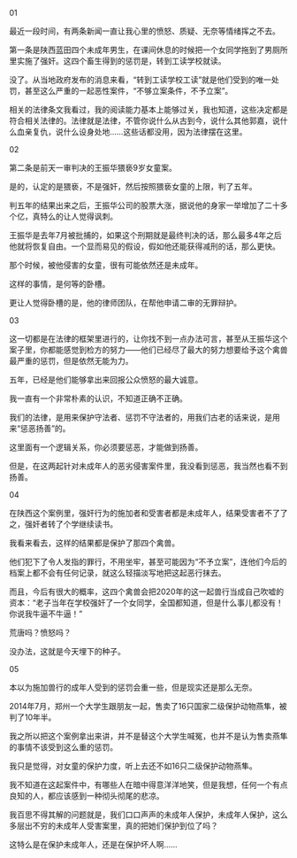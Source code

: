 01

最近一段时间，有两条新闻一直让我心里的愤怒、质疑、无奈等情绪挥之不去。

第一条是陕西蓝田四个未成年男生，在课间休息的时候把一个女同学拖到了男厕所里实施了强奸。这四个畜生得到的惩罚是，转到工读学校就读。

没了。从当地政府发布的消息来看，“转到工读学校工读”就是他们受到的唯一处罚，甚至这么严重的一起恶性案件，“不够立案条件，不予立案”。

相关的法律条文我看过，我的阅读能力基本上能够过关，我也知道，这些决定都是符合相关法律的。法律就是法律，不管你说什么从古到今，说什么其他郭嘉，说什么血亲复仇，说什么设身处地……这些话都没用，因为法律摆在这里。

02

第二条是前天一审判决的王振华猥亵9岁女童案。

是的，认定的是猥亵，不是强奸，然后按照猥亵女童的上限，判了五年。

判五年的结果出来之后，王振华公司的股票大涨，据说他的身家一举增加了二十多个亿，真特么的让人觉得讽刺。

王振华是去年7月被批捕的，如果这个刑期就是最终判决的话，那么最多4年之后他就将恢复自由。一个显而易见的假设，假如他还能获得减刑的话，那么更快。

那个时候，被他侵害的女童，很有可能依然还是未成年。

这样的事情，是何等的卧槽。

更让人觉得卧槽的是，他的律师团队，在帮他申请二审的无罪辩护。

03

这一切都是在法律的框架里进行的，让你找不到一点办法可言，甚至从王振华这个案子里，你都能感觉到检方的努力——他们已经尽了最大的努力想要给予这个禽兽最严重的惩罚，但是依然无能为力。

五年，已经是他们能够拿出来回报公众愤怒的最大诚意。

我一直有一个非常朴素的认识，不知道正确不正确。

我们的法律，是用来保护守法者、惩罚不守法者的，用我们古老的话来说，是用来“惩恶扬善”的。

这里面有一个逻辑关系，你必须要惩恶，才能做到扬善。

但是，在这两起针对未成年人的恶劣侵害案件里，我没看到惩恶，我当然也看不到扬善。

04

在陕西这个案例里，强奸行为的施加者和受害者都是未成年人，结果受害者不了了之，强奸者转了个学继续读书。

我看来看去，这样的结果都是保护了那四个禽兽。

他们犯下了令人发指的罪行，不用坐牢，甚至可能因为“不予立案”，连他们今后的档案上都不会有任何记录，就这么轻描淡写地把这起恶行抹去。

而且，今后有很大的概率，这四个禽兽会把2020年的这一起兽行当成自己吹嘘的资本：“老子当年在学校强奸了一个女同学，全国都知道，但是什么事儿都没有！你说我牛逼不牛逼！”

荒唐吗？愤怒吗？

没办法，这就是今天埋下的种子。

05

本以为施加兽行的成年人受到的惩罚会重一些，但是现实还是那么无奈。

2014年7月，郑州一个大学生跟朋友一起，售卖了16只国家二级保护动物燕隼，被判了10年半。

我之所以把这个案例拿出来讲，并不是替这个大学生喊冤，也并不是认为售卖燕隼的事情不该受到这么重的惩罚。

我只是觉得，对女童的保护力度，听上去还不如16只二级保护动物燕隼。

我不知道在这起案件中，有哪些人在暗中得意洋洋地笑，但是我想，任何一个有点良知的人，都应该感到一种彻头彻尾的悲凉。

我百思不得其解的问题就是，我们口口声声的未成年人保护，未成年人保护，这么多层出不穷的未成年人受害案里，真的把她们保护到位了吗？

这特么是在保护未成年人，还是在保护坏人啊…… 
